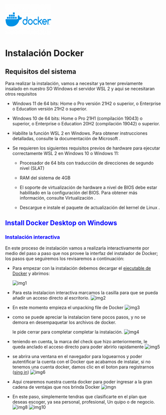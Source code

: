 <img src=Img/logo.png width="150" height="100"> <h1> **Instalación Docker** </h1>
<h2> 
    Requisitos del sistema
</h2>

Para realizar la instalación, vamos a necesitar ya tener previamente insalado en nuestro SO Windows el servidor WSL 2 y aqui se necesitaran otros requisitos

* Windows 11 de 64 bits: Home o Pro versión 21H2 o superior, o Enterprise o Education versión 21H2 o superior.

* Windows 10 de 64 bits: Home o Pro 21H1 (compilación 19043) o superior, o Enterprise o Education 20H2 (compilación 19042) o superior.

* Habilite la función WSL 2 en Windows. Para obtener instrucciones detalladas, consulte la documentación de Microsoft .

* Se requieren los siguientes requisitos previos de hardware para ejecutar correctamente WSL 2 en Windows 10 o Windows 11:

    * Procesador de 64 bits con traducción de direcciones de segundo nivel (SLAT) 

    * RAM del sistema de 4GB

    * El soporte de virtualización de hardware a nivel de BIOS debe estar habilitado en la configuración del BIOS. Para obtener más información, consulte Virtualización .

    * Descargue e instale el paquete de actualización del kernel de Linux .

<body>
    <h2> 
     <p style="color:blue";>Install Docker Desktop on Windows</p>
    </h2>
    <h3>
     <p style="color:blue";>Instalación interactiva</p>
    </h3>

</body>
En este proceso de instalación vamos a realizarla interactivamente por medio del paso a paso que nos provee la interfaz del instalador de Docker; los pasos que seguiremos los revisaremos a continuación:

 * Para empezar con la instalación debemos decargar el [ejecutable de Docker][1.1] y abrimos:

    ![img1](Img/screen1.png)

* Para esta instalacion interactiva marcamos la casilla para que se pueda añadir un acceso directo al escritorio.
    ![img2](Img/screen2.png)

* En este momento empieza el unpacking file de Docker
    ![img3](Img/screen3.png)

* como se puede apreciar la instalacion tiene pocos pasos, y no se demora en desempaquetar los archivos de docker.

    le pide cerrar para completar completar la instalación. 
    ![img4](Img/screen4.png)

* teniendo en cuenta, la marca del check que hizo anteriormente, le queda anclado el acceso directo para poder abrirlo rapidamente
    ![img5](Img/screen5.jpg)

* se abrira una ventana en el navegador para loguearnos y poder autentificar la cuenta con el Docker que acabamos de instalar, si no tenemos una cuenta docker, damos clic en el boton para registrarnos ([sing in][1.2])
    ![img6](Img/screen6.png)

* Aqui crearemos nuestra cuenta docker para poder ingresar a la gran cadena de ventajas que nos brinda Docker
    ![imgn](Img/sceen.png)

* En este paso, simplemente tendras que clasificarte en el plan que deseas escoger, ya sea personal, profesional, Un quipo o de negocio.
![img8](Img/screen8.png)
![img10](Img/screen10.png)

[1.1]:https://desktop.docker.com/win/main/amd64/Docker%20Desktop%20Installer.exe

[1.2]:https://hub.docker.com/